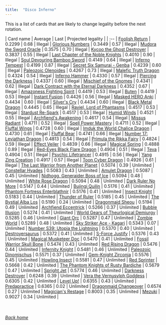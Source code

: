 ```yaml
---
title:  "Disco Inferno"
---
```


This is a list of cards that are likely to change legality before the next rotation.

| Card name | Average | Last | Projected legality |
| :-- |
[Foolish Return](https://db.ygoprodeck.com/card/?search=Foolish%20Return) | 0.2299 | 0.68 | Illegal |
[Glorious Numbers](https://db.ygoprodeck.com/card/?search=Glorious%20Numbers) | 0.3449 | 0.57 | Illegal |
[Mudora the Sword Oracle](https://db.ygoprodeck.com/card/?search=Mudora%20the%20Sword%20Oracle) | 0.3575 | 0.70 | Illegal |
[Kycoo the Ghost Destroyer](https://db.ygoprodeck.com/card/?search=Kycoo%20the%20Ghost%20Destroyer) | 0.3837 | 0.55 | Illegal |
[Last Chapter of the Noble Knights](https://db.ygoprodeck.com/card/?search=Last%20Chapter%20of%20the%20Noble%20Knights) | 0.4010 | 0.90 | Illegal |
[Soul Devouring Bamboo Sword](https://db.ygoprodeck.com/card/?search=Soul%20Devouring%20Bamboo%20Sword) | 0.4149 | 0.64 | Illegal |
[Inferno Tempest](https://db.ygoprodeck.com/card/?search=Inferno%20Tempest) | 0.4199 | 0.87 | Illegal |
[Secret Six Samurai - Genba](https://db.ygoprodeck.com/card/?search=Secret%20Six%20Samurai%20-%20Genba) | 0.4239 | 0.60 | Illegal |
[Paleozoic Olenoides](https://db.ygoprodeck.com/card/?search=Paleozoic%20Olenoides) | 0.4267 | 0.73 | Illegal |
[Malefic Truth Dragon](https://db.ygoprodeck.com/card/?search=Malefic%20Truth%20Dragon) | 0.4324 | 0.54 | Illegal |
[Inferno Hammer](https://db.ygoprodeck.com/card/?search=Inferno%20Hammer) | 0.4330 | 0.57 | Illegal |
[Piercing the Darkness](https://db.ygoprodeck.com/card/?search=Piercing%20the%20Darkness) | 0.4337 | 0.60 | Illegal |
[Mischief of the Gnomes](https://db.ygoprodeck.com/card/?search=Mischief%20of%20the%20Gnomes) | 0.4341 | 0.62 | Illegal |
[Dark Contract with the Eternal Darkness](https://db.ygoprodeck.com/card/?search=Dark%20Contract%20with%20the%20Eternal%20Darkness) | 0.4352 | 0.67 | Illegal |
[Amazoness Fighting Spirit](https://db.ygoprodeck.com/card/?search=Amazoness%20Fighting%20Spirit) | 0.4419 | 0.53 | Illegal |
[Buten](https://db.ygoprodeck.com/card/?search=Buten) | 0.4419 | 0.53 | Illegal |
[Instant Fusion](https://db.ygoprodeck.com/card/?search=Instant%20Fusion) | 0.4426 | 0.56 | Illegal |
[Masked HERO Anki](https://db.ygoprodeck.com/card/?search=Masked%20HERO%20Anki) | 0.4434 | 0.60 | Illegal |
[Silver's Cry](https://db.ygoprodeck.com/card/?search=Silver's%20Cry) | 0.4434 | 0.60 | Illegal |
[Black Metal Dragon](https://db.ygoprodeck.com/card/?search=Black%20Metal%20Dragon) | 0.4445 | 0.65 | Illegal |
[Raviel, Lord of Phantasms](https://db.ygoprodeck.com/card/?search=Raviel,%20Lord%20of%20Phantasms) | 0.4517 | 0.53 | Illegal |
[Stardust Re-Spark](https://db.ygoprodeck.com/card/?search=Stardust%20Re-Spark) | 0.4517 | 0.53 | Illegal |
[Humid Winds](https://db.ygoprodeck.com/card/?search=Humid%20Winds) | 0.4521 | 0.55 | Illegal |
[Archfiend's Awakening](https://db.ygoprodeck.com/card/?search=Archfiend's%20Awakening) | 0.4617 | 0.54 | Illegal |
[Missus Radiant](https://db.ygoprodeck.com/card/?search=Missus%20Radiant) | 0.4711 | 0.52 | Illegal |
[Spell Power Mastery](https://db.ygoprodeck.com/card/?search=Spell%20Power%20Mastery) | 0.4711 | 0.52 | Illegal |
[Fluffal Wings](https://db.ygoprodeck.com/card/?search=Fluffal%20Wings) | 0.4728 | 0.60 | Illegal |
[Imduk the World Chalice Dragon](https://db.ygoprodeck.com/card/?search=Imduk%20the%20World%20Chalice%20Dragon) | 0.4730 | 0.61 | Illegal |
[Fluffal Bear](https://db.ygoprodeck.com/card/?search=Fluffal%20Bear) | 0.4741 | 0.66 | Illegal |
[Number 17: Leviathan Dragon](https://db.ygoprodeck.com/card/?search=Number%2017:%20Leviathan%20Dragon) | 0.4813 | 0.54 | Illegal |
[Primula the Rikka Fairy](https://db.ygoprodeck.com/card/?search=Primula%20the%20Rikka%20Fairy) | 0.4824 | 0.59 | Illegal |
[Effect Veiler](https://db.ygoprodeck.com/card/?search=Effect%20Veiler) | 0.4839 | 0.66 | Illegal |
[Magical Spring](https://db.ygoprodeck.com/card/?search=Magical%20Spring) | 0.4888 | 0.89 | Illegal |
[Red-Eyes Black Flare Dragon](https://db.ygoprodeck.com/card/?search=Red-Eyes%20Black%20Flare%20Dragon) | 0.4904 | 0.51 | Illegal |
[Teva](https://db.ygoprodeck.com/card/?search=Teva) | 0.4904 | 0.51 | Illegal |
[Psychic Lifetrancer](https://db.ygoprodeck.com/card/?search=Psychic%20Lifetrancer) | 0.4915 | 0.56 | Illegal |
[Yang Zing Creation](https://db.ygoprodeck.com/card/?search=Yang%20Zing%20Creation) | 0.4917 | 0.57 | Illegal |
[Toon Cyber Dragon](https://db.ygoprodeck.com/card/?search=Toon%20Cyber%20Dragon) | 0.4926 | 0.61 | Illegal |
[The Last Warrior from Another Planet](https://db.ygoprodeck.com/card/?search=The%20Last%20Warrior%20from%20Another%20Planet) | 0.5074 | 0.39 | Unlimited |
[Constellar Hyades](https://db.ygoprodeck.com/card/?search=Constellar%20Hyades) | 0.5083 | 0.43 | Unlimited |
[Amulet Dragon](https://db.ygoprodeck.com/card/?search=Amulet%20Dragon) | 0.5087 | 0.45 | Unlimited |
[Nidhogg, Generaider Boss of Ice](https://db.ygoprodeck.com/card/?search=Nidhogg,%20Generaider%20Boss%20of%20Ice) | 0.5094 | 0.48 | Unlimited |
[White Rose Dragon](https://db.ygoprodeck.com/card/?search=White%20Rose%20Dragon) | 0.5094 | 0.48 | Unlimited |
[Dark Ruler No More](https://db.ygoprodeck.com/card/?search=Dark%20Ruler%20No%20More) | 0.5147 | 0.44 | Unlimited |
[Bujingi Quilin](https://db.ygoprodeck.com/card/?search=Bujingi%20Quilin) | 0.5176 | 0.41 | Unlimited |
[Phantom Fortress Enterblathnir](https://db.ygoprodeck.com/card/?search=Phantom%20Fortress%20Enterblathnir) | 0.5176 | 0.41 | Unlimited |
[Insect Knight](https://db.ygoprodeck.com/card/?search=Insect%20Knight) | 0.5183 | 0.44 | Unlimited |
[Thunder of Ruler](https://db.ygoprodeck.com/card/?search=Thunder%20of%20Ruler) | 0.5185 | 0.45 | Unlimited |
[The Bystial Alba Los](https://db.ygoprodeck.com/card/?search=The%20Bystial%20Alba%20Los) | 0.5190 | 0.24 | Unlimited |
[Dragonmaid Sheou](https://db.ygoprodeck.com/card/?search=Dragonmaid%20Sheou) | 0.5194 | 0.49 | Unlimited |
[Archfiend Eccentrick](https://db.ygoprodeck.com/card/?search=Archfiend%20Eccentrick) | 0.5266 | 0.37 | Unlimited |
[Bubble Illusion](https://db.ygoprodeck.com/card/?search=Bubble%20Illusion) | 0.5274 | 0.41 | Unlimited |
[World Gears of Theurlogical Demiurgy](https://db.ygoprodeck.com/card/?search=World%20Gears%20of%20Theurlogical%20Demiurgy) | 0.5285 | 0.46 | Unlimited |
[Giant Orc](https://db.ygoprodeck.com/card/?search=Giant%20Orc) | 0.5287 | 0.47 | Unlimited |
[Zombie World](https://db.ygoprodeck.com/card/?search=Zombie%20World) | 0.5289 | 0.48 | Unlimited |
[Sky Striker Ace - Kagari](https://db.ygoprodeck.com/card/?search=Sky%20Striker%20Ace%20-%20Kagari) | 0.5343 | 0.07 | Unlimited |
[Number S39: Utopia the Lightning](https://db.ygoprodeck.com/card/?search=Number%20S39:%20Utopia%20the%20Lightning) | 0.5370 | 0.40 | Unlimited |
[Destroyersaurus](https://db.ygoprodeck.com/card/?search=Destroyersaurus) | 0.5372 | 0.41 | Unlimited |
[S-Force Justify](https://db.ygoprodeck.com/card/?search=S-Force%20Justify) | 0.5376 | 0.43 | Unlimited |
[Magical Musketeer Doc](https://db.ygoprodeck.com/card/?search=Magical%20Musketeer%20Doc) | 0.5470 | 0.41 | Unlimited |
[Fossil Warrior Skull Bone](https://db.ygoprodeck.com/card/?search=Fossil%20Warrior%20Skull%20Bone) | 0.5474 | 0.43 | Unlimited |
[Red Rising Dragon](https://db.ygoprodeck.com/card/?search=Red%20Rising%20Dragon) | 0.5476 | 0.44 | Unlimited |
[Infernity Knight](https://db.ygoprodeck.com/card/?search=Infernity%20Knight) | 0.5481 | 0.46 | Unlimited |
[Paleozoic Dinomischus](https://db.ygoprodeck.com/card/?search=Paleozoic%20Dinomischus) | 0.5571 | 0.37 | Unlimited |
[Gem-Knight Zirconia](https://db.ygoprodeck.com/card/?search=Gem-Knight%20Zirconia) | 0.5576 | 0.45 | Unlimited |
[Howling Insect](https://db.ygoprodeck.com/card/?search=Howling%20Insect) | 0.5581 | 0.47 | Unlimited |
[Red Sprinter](https://db.ygoprodeck.com/card/?search=Red%20Sprinter) | 0.5668 | 0.42 | Unlimited |
[The Phantom Knights of Rusty Bardiche](https://db.ygoprodeck.com/card/?search=The%20Phantom%20Knights%20of%20Rusty%20Bardiche) | 0.5679 | 0.47 | Unlimited |
[Spright Jet](https://db.ygoprodeck.com/card/?search=Spright%20Jet) | 0.5774 | 0.46 | Unlimited |
[Darkness Destroyer](https://db.ygoprodeck.com/card/?search=Darkness%20Destroyer) | 0.6248 | 0.39 | Unlimited |
[Vera the Vernusylph Goddess](https://db.ygoprodeck.com/card/?search=Vera%20the%20Vernusylph%20Goddess) | 0.6305 | 0.42 | Unlimited |
[Level Up!](https://db.ygoprodeck.com/card/?search=Level%20Up!) | 0.6355 | 0.43 | Unlimited |
[Predapractice](https://db.ygoprodeck.com/card/?search=Predapractice) | 0.6365 | 0.02 | Unlimited |
[Dragonmaid Changeover](https://db.ygoprodeck.com/card/?search=Dragonmaid%20Changeover) | 0.6574 | 0.27 | Unlimited |
[Magician's Restage](https://db.ygoprodeck.com/card/?search=Magician's%20Restage) | 0.8003 | 0.35 | Unlimited |
[Mezuki](https://db.ygoprodeck.com/card/?search=Mezuki) | 0.9027 | 0.34 | Unlimited |

<br>

###### [Back home](index)